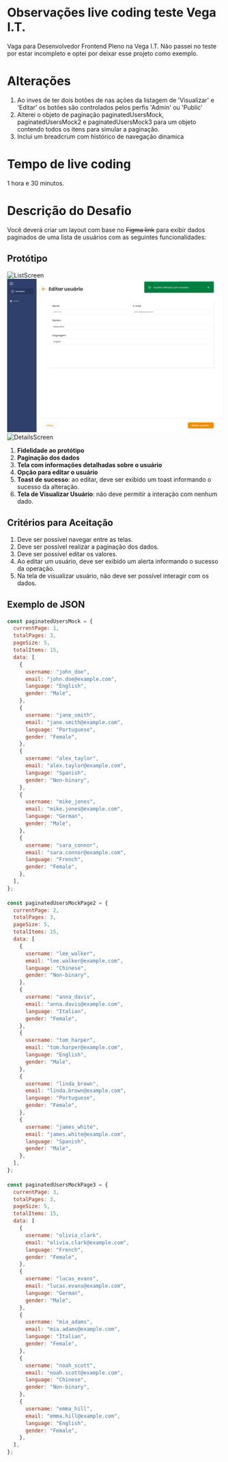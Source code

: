 # Observações live coding teste Vega I.T.

Vaga para Desenvolvedor Frontend Pleno na Vega I.T.
Não passei no teste por estar incompleto e optei por deixar esse projeto como exemplo.

# Alterações

1.  Ao inves de ter dois botôes de nas ações da listagem de 'Visualizar' e 'Editar' os botões são controlados pelos perfis 'Admin' ou 'Public'
2.  Alterei o objeto de paginação paginatedUsersMock, paginatedUsersMock2 e paginatedUsersMock3 para um objeto contendo todos os itens para simular a paginação.
3.  Inclui um breadcrum com histórico de navegação dinamica

# Tempo de live coding

1 hora e 30 minutos.

# Descrição do Desafio

Você deverá criar um layout com base no ~~Figma link~~ para exibir dados paginados de uma lista de usuários com as seguintes funcionalidades:

## Protótipo

![ListScreen](https://github.com/LeonSuckow/vega-test/blob/main/src/assets/Listar-screen.png?raw=true)
![EditScreen](https://github.com/LeonSuckow/vega-test/blob/main/src/assets/Editar.png?raw=true)
![DetailsScreen](https://github.com/LeonSuckow/vega-test/blob/main/src/assets/Visualizar-screen.png?raw=true)

1. **Fidelidade ao protótipo**
2. **Paginação dos dados**
3. **Tela com informações detalhadas sobre o usuário**
4. **Opção para editar o usuário**
5. **Toast de sucesso**: ao editar, deve ser exibido um toast informando o sucesso da alteração.
6. **Tela de Visualizar Usuário**: não deve permitir a interação com nenhum dado.

## Critérios para Aceitação

1. Deve ser possível navegar entre as telas.
2. Deve ser possível realizar a paginação dos dados.
3. Deve ser possível editar os valores.
4. Ao editar um usuário, deve ser exibido um alerta informando o sucesso da operação.
5. Na tela de visualizar usuário, não deve ser possível interagir com os dados.

## Exemplo de JSON

```javascript
const paginatedUsersMock = {
  currentPage: 1,
  totalPages: 3,
  pageSize: 5,
  totalItems: 15,
  data: [
    {
      username: "john_doe",
      email: "john.doe@example.com",
      language: "English",
      gender: "Male",
    },
    {
      username: "jane_smith",
      email: "jane.smith@example.com",
      language: "Portuguese",
      gender: "Female",
    },
    {
      username: "alex_taylor",
      email: "alex.taylor@example.com",
      language: "Spanish",
      gender: "Non-binary",
    },
    {
      username: "mike_jones",
      email: "mike.jones@example.com",
      language: "German",
      gender: "Male",
    },
    {
      username: "sara_connor",
      email: "sara.connor@example.com",
      language: "French",
      gender: "Female",
    },
  ],
};

const paginatedUsersMockPage2 = {
  currentPage: 2,
  totalPages: 3,
  pageSize: 5,
  totalItems: 15,
  data: [
    {
      username: "lee_walker",
      email: "lee.walker@example.com",
      language: "Chinese",
      gender: "Non-binary",
    },
    {
      username: "anna_davis",
      email: "anna.davis@example.com",
      language: "Italian",
      gender: "Female",
    },
    {
      username: "tom_harper",
      email: "tom.harper@example.com",
      language: "English",
      gender: "Male",
    },
    {
      username: "linda_brown",
      email: "linda.brown@example.com",
      language: "Portuguese",
      gender: "Female",
    },
    {
      username: "james_white",
      email: "james.white@example.com",
      language: "Spanish",
      gender: "Male",
    },
  ],
};

const paginatedUsersMockPage3 = {
  currentPage: 3,
  totalPages: 3,
  pageSize: 5,
  totalItems: 15,
  data: [
    {
      username: "olivia_clark",
      email: "olivia.clark@example.com",
      language: "French",
      gender: "Female",
    },
    {
      username: "lucas_evans",
      email: "lucas.evans@example.com",
      language: "German",
      gender: "Male",
    },
    {
      username: "mia_adams",
      email: "mia.adams@example.com",
      language: "Italian",
      gender: "Female",
    },
    {
      username: "noah_scott",
      email: "noah.scott@example.com",
      language: "Chinese",
      gender: "Non-binary",
    },
    {
      username: "emma_hill",
      email: "emma.hill@example.com",
      language: "English",
      gender: "Female",
    },
  ],
};
```
